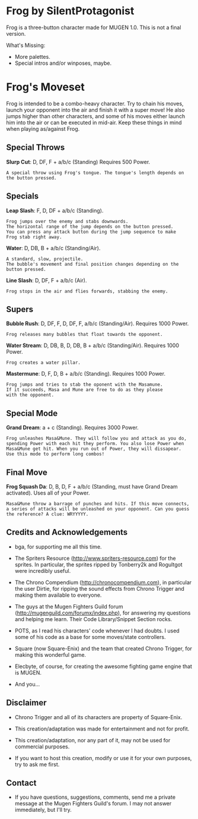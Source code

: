 
Frog by SilentProtagonist 
================================

Frog is a three-button character made for MUGEN 1.0.
This is not a final version.

What's Missing:

- More palettes.
- Special intros and/or winposes, maybe.


Frog's Moveset
==============

Frog is intended to be a combo-heavy character. Try to chain his moves, 
launch your opponent into the air and finish it with a super move!
He also jumps higher than other characters, and some of his moves 
either launch him into the air or can be executed in mid-air. 
Keep these things in mind when playing as/against Frog.


Special Throws
--------------

**Slurp Cut**: D, DF, F + a/b/c (Standing) Requires 500 Power.

	A special throw using Frog's tongue. The tongue's length depends on 
	the button pressed.


Specials
--------

**Leap Slash**: F, D, DF + a/b/c (Standing).

	Frog jumps over the enemy and stabs downwards.
	The horizontal range of the jump depends on the button pressed.
	You can press any attack button during the jump sequence to make
	Frog stab right away.

**Water**: D, DB, B + a/b/c (Standing/Air).

	A standard, slow, projectile.
	The bubble's movement and final position changes depending on the
	button pressed.

**Line Slash**: D, DF, F + a/b/c (Air).

	Frog stops in the air and flies forwards, stabbing the enemy.


Supers
------

**Bubble Rush**: D, DF, F, D, DF, F, a/b/c (Standing/Air). Requires 1000 Power.

	Frog releases many bubbles that float towards the opponent.

**Water Stream**: D, DB, B, D, DB, B + a/b/c (Standing/Air). Requires 1000 Power.

	Frog creates a water pillar.

**Mastermune**: D, F, D, B + a/b/c (Standing). Requires 1000 Power.

	Frog jumps and tries to stab the oponent with the Masamune.
	If it succeeds, Masa and Mune are free to do as they please
	with the opponent.

Special Mode
------------

**Grand Dream**: a + c (Standing). Requires 3000 Power.

	Frog unleashes Masa&Mune. They will follow you and attack as you do, 
	spending Power with each hit they perform. You also lose Power when 
	Masa&Mune get hit. When you run out of Power, they will dissapear.
	Use this mode to perform long combos!

Final Move
----------

**Frog Squash Da**: D, B, D, F + a/b/c (Standing, must have Grand Dream activated). Uses all of your Power.

	Masa&Mune throw a barrage of punches and hits. If this move connects, 
	a series of attacks will be unleashed on your opponent. Can you guess
	the reference? A clue: WRYYYYY.


Credits and Acknowledgements
----------------------------

- bga, for supporting me all this time.

- The Spriters Resource (http://www.spriters-resource.com) for the sprites. In particular,
  the sprites ripped by Tonberry2k and Rogultgot were incredibly useful.

- The Chrono Compendium (http://chronocompendium.com), in particular the user Dirtie, for
  ripping the sound effects from Chrono Trigger and making them available to everyone.

- The guys at the Mugen Fighters Guild forum (http://mugenguild.com/forumx/index.php),
  for answering my questions and helping me learn. Their Code Library/Snippet Section rocks.

- POTS, as I read his characters' code whenever I had doubts. I used some of his code as a
  base for some moves/state controllers.

- Square (now Square-Enix) and the team that created Chrono Trigger, for making this
wonderful game.

- Elecbyte, of course, for creating the awesome fighting game engine that is MUGEN.

- And you...


Disclaimer
----------

- Chrono Trigger and all of its characters are property of Square-Enix.

- This creation/adaptation was made for entertainment and not for profit.

- This creation/adaptation, nor any part of it, may not be used for commercial purposes. 

- If you want to host this creation, modify or use it for your own purposes,
  try to ask me first.


Contact
-------

- If you have questions, suggestions, comments, send me a private message at the Mugen Fighters Guild's forum.
  I may not answer immediately, but I'll try.